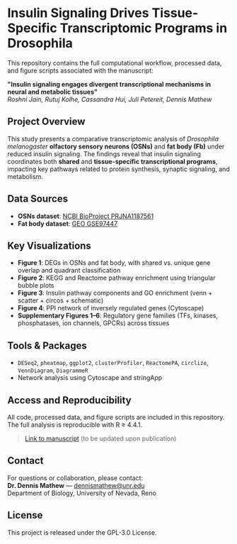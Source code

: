 # Insulin Signaling Drives Tissue-Specific Transcriptomic Programs in Drosophila

This repository contains the full computational workflow, processed data, and figure scripts associated with the manuscript:

**"Insulin signaling engages divergent transcriptional mechanisms in neural and metabolic tissues"**  
*Roshni Jain, Rutuj Kolhe, Cassandra Hui, Juli Petereit, Dennis Mathew*

##  Project Overview

This study presents a comparative transcriptomic analysis of *Drosophila melanogaster* **olfactory sensory neurons (OSNs)** and **fat body (Fb)** under reduced insulin signaling. The findings reveal that insulin signaling coordinates both **shared** and **tissue-specific transcriptional programs**, impacting key pathways related to protein synthesis, synaptic signaling, and metabolism.

##  Data Sources

- **OSNs dataset**: [NCBI BioProject PRJNA1187561](https://www.ncbi.nlm.nih.gov/bioproject/PRJNA1187561)  
- **Fat body dataset**: [GEO GSE97447](https://www.ncbi.nlm.nih.gov/geo/query/acc.cgi?acc=GSE97447)

## Key Visualizations

- **Figure 1**: DEGs in OSNs and fat body, with shared vs. unique gene overlap and quadrant classification  
- **Figure 2**: KEGG and Reactome pathway enrichment using triangular bubble plots  
- **Figure 3**: Insulin pathway components and GO enrichment (venn + scatter + circos + schematic)  
- **Figure 4**: PPI network of inversely regulated genes (Cytoscape)  
- **Supplementary Figures 1–6**: Regulatory gene families (TFs, kinases, phosphatases, ion channels, GPCRs) across tissues

##  Tools & Packages

- `DESeq2`, `pheatmap`, `ggplot2`, `clusterProfiler`, `ReactomePA`, `circlize`, `VennDiagram`, `DiagrammeR`
- Network analysis using Cytoscape  and stringApp

##  Access and Reproducibility

All code, processed data, and figure scripts are included in this repository. The full analysis is reproducible with R ≥ 4.4.1.

>  [Link to manuscript](#) (to be updated upon publication)

## Contact

For questions or collaboration, please contact:  
**Dr. Dennis Mathew** — dennismathew@unr.edu  
Department of Biology, University of Nevada, Reno

## License

This project is released under the GPL-3.0 License.

